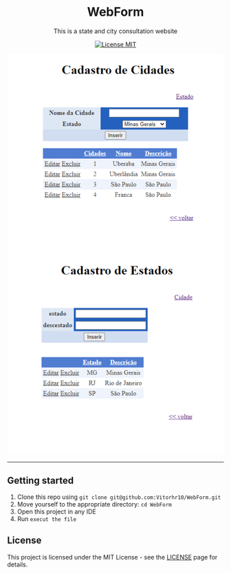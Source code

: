 <h1 align="center">
WebForm
</h1>

<p align="center"> This is a state and city consultation website</p>

<p align="center">
  <a href="https://opensource.org/licenses/MIT">
    <img src="https://img.shields.io/badge/License-MIT-blue.svg" alt="License MIT">
  </a>
</p>

<div>
  <img src="./Assets/webform-cities.png" alt="Formulário web de Cidades">
  <img src="./Assets/webform-states.png" alt="Formulário web de Estados">
</div>

<hr />

## Getting started

1. Clone this repo using `git clone git@github.com:Vitorhr10/WebForm.git`
2. Move yourself to the appropriate directory: `cd WebForm`
3. Open this project in any IDE
4. Run `execut the file`

## License

This project is licensed under the MIT License - see the [LICENSE](https://opensource.org/licenses/MIT) page for details.
